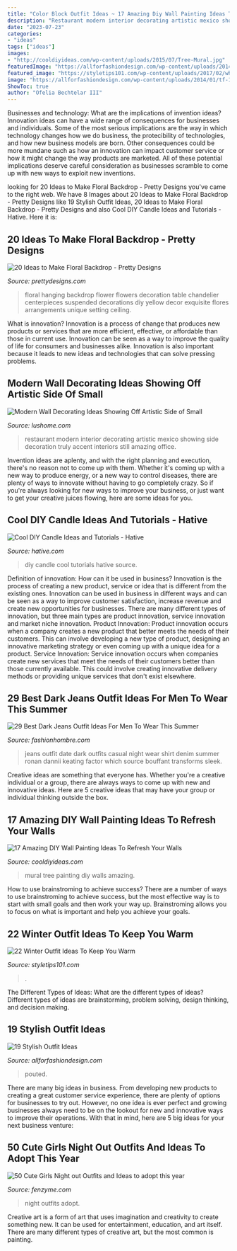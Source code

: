 ```yaml
---
title: "Color Block Outfit Ideas ~ 17 Amazing Diy Wall Painting Ideas To Refresh Your Walls"
description: "Restaurant modern interior decorating artistic mexico showing side decoration truly accent interiors still amazing office"
date: "2023-07-23"
categories:
- "ideas"
tags: ["ideas"]
images:
- "http://cooldiyideas.com/wp-content/uploads/2015/07/Tree-Mural.jpg"
featuredImage: "https://allforfashiondesign.com/wp-content/uploads/2014/01/tf-11-570x921.jpg"
featured_image: "https://styletips101.com/wp-content/uploads/2017/02/white-and-blue-outfit.jpg"
image: "https://allforfashiondesign.com/wp-content/uploads/2014/01/tf-11-570x921.jpg"
ShowToc: true
author: "Ofelia Bechtelar III"
---
```



Businesses and technology: What are the implications of invention ideas?
Innovation ideas can have a wide range of consequences for businesses and individuals. Some of the most serious implications are the way in which technology changes how we do business, the protecibility of technologies, and how new business models are born. Other consequences could be more mundane such as how an innovation can impact customer service or how it might change the way products are marketed. All of these potential implications deserve careful consideration as businesses scramble to come up with new ways to exploit new inventions.

	

		
looking for 20 Ideas to Make Floral Backdrop - Pretty Designs you've came to the right web. We have 8 Images about 20 Ideas to Make Floral Backdrop - Pretty Designs like 19 Stylish Outfit Ideas, 20 Ideas to Make Floral Backdrop - Pretty Designs and also Cool DIY Candle Ideas and Tutorials - Hative. Here it is:
		
    
## 20 Ideas To Make Floral Backdrop - Pretty Designs

<img loading=lazy src="https://www.prettydesigns.com/wp-content/uploads/2015/07/20-ideas-to-make-floral-backdrop18.jpg" onerror="this.onerror=null;this.src='https://tse2.mm.bing.net/th?id=OIP.EF1ycnxijCOMsZbwQ6wmkAHaLH&amp;pid=15.1';" alt="20 Ideas to Make Floral Backdrop - Pretty Designs">

_Source: prettydesigns.com_

>floral hanging backdrop flower flowers decoration table chandelier centerpieces suspended decorations diy yellow decor exquisite flores arrangements unique setting ceiling. 

	

What is innovation?
Innovation is a process of change that produces new products or services that are more efficient, effective, or affordable than those in current use. Innovation can be seen as a way to improve the quality of life for consumers and businesses alike. Innovation is also important because it leads to new ideas and technologies that can solve pressing problems.

    
## Modern Wall Decorating Ideas Showing Off Artistic Side Of Small

<img loading=lazy src="https://www.lushome.com/wp-content/uploads/2013/11/modern-wall-decoration-interior-decorating-malamen-1.jpg" onerror="this.onerror=null;this.src='https://tse4.mm.bing.net/th?id=OIP.ICLzNXy8aWElU7G-b-HzYAAAAA&amp;pid=15.1';" alt="Modern Wall Decorating Ideas Showing Off Artistic Side of Small">

_Source: lushome.com_

>restaurant modern interior decorating artistic mexico showing side decoration truly accent interiors still amazing office. 

	

Invention ideas are aplenty, and with the right planning and execution, there's no reason not to come up with them. Whether it's coming up with a new way to produce energy, or a new way to control diseases, there are plenty of ways to innovate without having to go completely crazy. So if you're always looking for new ways to improve your business, or just want to get your creative juices flowing, here are some ideas for you.

    
## Cool DIY Candle Ideas And Tutorials - Hative

<img loading=lazy src="https://hative.com/wp-content/uploads/2015/01/candle-ideas/26-cool-diy-candle-ideas-and-tutorials.jpg" onerror="this.onerror=null;this.src='https://tse4.mm.bing.net/th?id=OIP.K_28TukuCHbxi3LgvFLX4wHaUS&amp;pid=15.1';" alt="Cool DIY Candle Ideas and Tutorials - Hative">

_Source: hative.com_

>diy candle cool tutorials hative source. 

	

Definition of innovation: How can it be used in business?
Innovation is the process of creating a new product, service or idea that is different from the existing ones. Innovation can be used in business in different ways and can be seen as a way to improve customer satisfaction, increase revenue and create new opportunities for businesses. There are many different types of innovation, but three main types are product innovation, service innovation and market niche innovation. Product Innovation: Product innovation occurs when a company creates a new product that better meets the needs of their customers. This can involve developing a new type of product, designing an innovative marketing strategy or even coming up with a unique idea for a product. Service Innovation: Service innovation occurs when companies create new services that meet the needs of their customers better than those currently available. This could involve creating innovative delivery methods or providing unique services that don't exist elsewhere.

    
## 29 Best Dark Jeans Outfit Ideas For Men To Wear This Summer

<img loading=lazy src="http://fashionhombre.com/wp-content/uploads/2019/02/Best-Dark-Jeans-Outfit-Ideas-For-Men-2.jpg" onerror="this.onerror=null;this.src='https://tse3.mm.bing.net/th?id=OIP.cwDNPhMw1iGXq8kD4qptKQHaLC&amp;pid=15.1';" alt="29 Best Dark Jeans Outfit Ideas For Men To Wear This Summer">

_Source: fashionhombre.com_

>jeans outfit date dark outfits casual night wear shirt denim summer ronan dannii keating factor which source bouffant transforms sleek. 

	

Creative ideas are something that everyone has. Whether you're a creative individual or a group, there are always ways to come up with new and innovative ideas. Here are 5 creative ideas that may have your group or individual thinking outside the box.

    
## 17 Amazing DIY Wall Painting Ideas To Refresh Your Walls

<img loading=lazy src="http://cooldiyideas.com/wp-content/uploads/2015/07/Tree-Mural.jpg" onerror="this.onerror=null;this.src='https://tse2.mm.bing.net/th?id=OIP.TW7BOu4x3fj9FSCJ7lLnAgHaJ4&amp;pid=15.1';" alt="17 Amazing DIY Wall Painting Ideas To Refresh Your Walls">

_Source: cooldiyideas.com_

>mural tree painting diy walls amazing. 

	

How to use brainstroming to achieve success?
There are a number of ways to use brainstroming to achieve success, but the most effective way is to start with small goals and then work your way up. Brainstroming allows you to focus on what is important and help you achieve your goals.

    
## 22 Winter Outfit Ideas To Keep You Warm

<img loading=lazy src="https://styletips101.com/wp-content/uploads/2017/02/white-and-blue-outfit.jpg" onerror="this.onerror=null;this.src='https://tse4.mm.bing.net/th?id=OIP.fzxwDDD63vwfCHcbXDGJnAHaPf&amp;pid=15.1';" alt="22 Winter Outfit Ideas To Keep You Warm">

_Source: styletips101.com_

>. 

	

The Different Types of Ideas: What are the different types of ideas?
Different types of ideas are brainstorming, problem solving, design thinking, and decision making.

    
## 19 Stylish Outfit Ideas

<img loading=lazy src="https://allforfashiondesign.com/wp-content/uploads/2014/01/tf-11-570x921.jpg" onerror="this.onerror=null;this.src='https://tse3.mm.bing.net/th?id=OIP.-ZAF21fmcaDrt7F9YLaV4wHaL9&amp;pid=15.1';" alt="19 Stylish Outfit Ideas">

_Source: allforfashiondesign.com_

>pouted. 

	

There are many big ideas in business. From developing new products to creating a great customer service experience, there are plenty of options for businesses to try out. However, no one idea is ever perfect and growing businesses always need to be on the lookout for new and innovative ways to improve their operations. With that in mind, here are 5 big ideas for your next business venture: 

    
## 50 Cute Girls Night Out Outfits And Ideas To Adopt This Year

<img loading=lazy src="http://fenzyme.com/wp-content/uploads/2015/06/Cute-Girls-Night-out-Outfits-and-Ideas29.jpg" onerror="this.onerror=null;this.src='https://tse3.mm.bing.net/th?id=OIP.AmbbFOwYumlt02hjml7gGAHaLH&amp;pid=15.1';" alt="50 Cute Girls Night out Outfits and Ideas to adopt this year">

_Source: fenzyme.com_

>night outfits adopt. 

	

Creative art is a form of art that uses imagination and creativity to create something new. It can be used for entertainment, education, and art itself. There are many different types of creative art, but the most common is painting.

